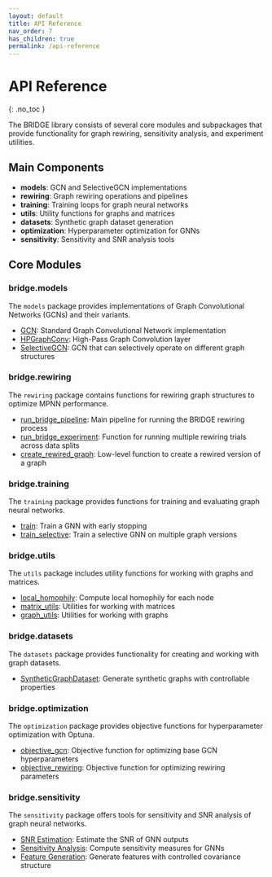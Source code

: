 ```yaml
---
layout: default
title: API Reference
nav_order: 7
has_children: true
permalink: /api-reference
---
```


# API Reference
{: .no_toc }

The BRIDGE library consists of several core modules and subpackages that provide functionality for graph rewiring, sensitivity analysis, and experiment utilities.

## Main Components

- **models**: GCN and SelectiveGCN implementations 
- **rewiring**: Graph rewiring operations and pipelines
- **training**: Training loops for graph neural networks
- **utils**: Utility functions for graphs and matrices
- **datasets**: Synthetic graph dataset generation
- **optimization**: Hyperparameter optimization for GNNs
- **sensitivity**: Sensitivity and SNR analysis tools

## Core Modules

### bridge.models

The `models` package provides implementations of Graph Convolutional Networks (GCNs) and their variants.

- [GCN](bridgeapi-reference/gcn.md): Standard Graph Convolutional Network implementation
- [HPGraphConv](bridgeapi-reference/hpgraphconv.md): High-Pass Graph Convolution layer
- [SelectiveGCN](bridgeapi-reference/selectivegcn.md): GCN that can selectively operate on different graph structures

### bridge.rewiring

The `rewiring` package contains functions for rewiring graph structures to optimize MPNN performance.

- [run_bridge_pipeline](bridgeapi-reference/bridge-pipeline.md): Main pipeline for running the BRIDGE rewiring process
- [run_bridge_experiment](bridgeapi-reference/bridge-experiment.md): Function for running multiple rewiring trials across data splits
- [create_rewired_graph](bridgeapi-reference/create-rewired-graph.md): Low-level function to create a rewired version of a graph

### bridge.training

The `training` package provides functions for training and evaluating graph neural networks.

- [train](bridgeapi-reference/train.md): Train a GNN with early stopping
- [train_selective](bridgeapi-reference/train-selective.md): Train a selective GNN on multiple graph versions

### bridge.utils

The `utils` package includes utility functions for working with graphs and matrices.

- [local_homophily](bridgeapi-reference/local-homophily.md): Compute local homophily for each node
- [matrix_utils](bridgeapi-reference/matrix-utils.md): Utilities for working with matrices
- [graph_utils](bridgeapi-reference/graph-utils.md): Utilities for working with graphs

### bridge.datasets

The `datasets` package provides functionality for creating and working with graph datasets.

- [SyntheticGraphDataset](bridgeapi-reference/synthetic-dataset.md): Generate synthetic graphs with controllable properties

### bridge.optimization

The `optimization` package provides objective functions for hyperparameter optimization with Optuna.

- [objective_gcn](bridgeapi-reference/objective-gcn.md): Objective function for optimizing base GCN hyperparameters
- [objective_rewiring](api-reference/objective-rewiring.md): Objective function for optimizing rewiring parameters

### bridge.sensitivity

The `sensitivity` package offers tools for sensitivity and SNR analysis of graph neural networks.

- [SNR Estimation](api-reference/snr.md): Estimate the SNR of GNN outputs
- [Sensitivity Analysis](api-reference/sensitivity-analysis.md): Compute sensitivity measures for GNNs
- [Feature Generation](api-reference/feature-generation.md): Generate features with controlled covariance structure
